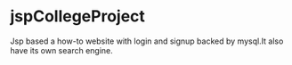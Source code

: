 # jspCollegeProject
Jsp based a how-to website with login and signup backed by mysql.It also have its own search engine.
